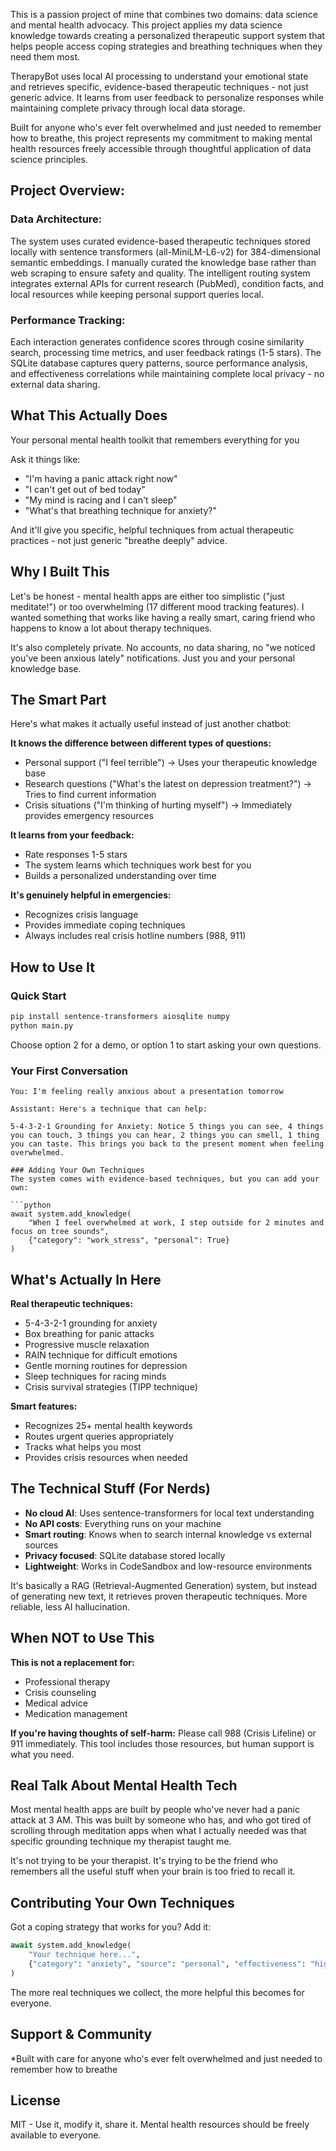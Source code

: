 This is a passion project of mine that combines two domains: data science and mental health advocacy. This project applies my data science knowledge towards creating a personalized therapeutic support system that helps people access coping strategies and breathing techniques when they need them most.

TherapyBot uses local AI processing to understand your emotional state and retrieves specific, evidence-based therapeutic techniques - not just generic advice. It learns from user feedback to personalize responses while maintaining complete privacy through local data storage.

Built for anyone who's ever felt overwhelmed and just needed to remember how to breathe, this project represents my commitment to making mental health resources freely accessible through thoughtful application of data science principles.

## Project Overview:
### Data Architecture:
The system uses curated evidence-based therapeutic techniques stored locally with sentence transformers (all-MiniLM-L6-v2) for 384-dimensional semantic embeddings. I manually curated the knowledge base rather than web scraping to ensure safety and quality. The intelligent routing system integrates external APIs for current research (PubMed), condition facts, and local resources while keeping personal support queries local.
### Performance Tracking:
Each interaction generates confidence scores through cosine similarity search, processing time metrics, and user feedback ratings (1-5 stars). The SQLite database captures query patterns, source performance analysis, and effectiveness correlations while maintaining complete local privacy - no external data sharing.

## What This Actually Does

Your personal mental health toolkit that remembers everything for you

Ask it things like:
- "I'm having a panic attack right now"
- "I can't get out of bed today"  
- "My mind is racing and I can't sleep"
- "What's that breathing technique for anxiety?"

And it'll give you specific, helpful techniques from actual therapeutic practices - not just generic "breathe deeply" advice.

## Why I Built This

Let's be honest - mental health apps are either too simplistic ("just meditate!") or too overwhelming (17 different mood tracking features). I wanted something that works like having a really smart, caring friend who happens to know a lot about therapy techniques.

It's also completely private. No accounts, no data sharing, no "we noticed you've been anxious lately" notifications. Just you and your personal knowledge base.

## The Smart Part

Here's what makes it actually useful instead of just another chatbot:

**It knows the difference between different types of questions:**
- Personal support ("I feel terrible") → Uses your therapeutic knowledge base
- Research questions ("What's the latest on depression treatment?") → Tries to find current information
- Crisis situations ("I'm thinking of hurting myself") → Immediately provides emergency resources

**It learns from your feedback:**
- Rate responses 1-5 stars
- The system learns which techniques work best for you
- Builds a personalized understanding over time

**It's genuinely helpful in emergencies:**
- Recognizes crisis language
- Provides immediate coping techniques
- Always includes real crisis hotline numbers (988, 911)

## How to Use It

### Quick Start
```bash
pip install sentence-transformers aiosqlite numpy
python main.py
```

Choose option 2 for a demo, or option 1 to start asking your own questions.

### Your First Conversation
```
You: I'm feeling really anxious about a presentation tomorrow

Assistant: Here's a technique that can help:

5-4-3-2-1 Grounding for Anxiety: Notice 5 things you can see, 4 things you can touch, 3 things you can hear, 2 things you can smell, 1 thing you can taste. This brings you back to the present moment when feeling overwhelmed.

### Adding Your Own Techniques
The system comes with evidence-based techniques, but you can add your own:

```python
await system.add_knowledge(
    "When I feel overwhelmed at work, I step outside for 2 minutes and focus on tree sounds",
    {"category": "work_stress", "personal": True}
)
```

## What's Actually In Here

**Real therapeutic techniques:**
- 5-4-3-2-1 grounding for anxiety
- Box breathing for panic attacks
- Progressive muscle relaxation
- RAIN technique for difficult emotions
- Gentle morning routines for depression
- Sleep techniques for racing minds
- Crisis survival strategies (TIPP technique)

**Smart features:**
- Recognizes 25+ mental health keywords
- Routes urgent queries appropriately
- Tracks what helps you most
- Provides crisis resources when needed

## The Technical Stuff (For Nerds)

- **No cloud AI**: Uses sentence-transformers for local text understanding
- **No API costs**: Everything runs on your machine
- **Smart routing**: Knows when to search internal knowledge vs external sources
- **Privacy focused**: SQLite database stored locally
- **Lightweight**: Works in CodeSandbox and low-resource environments

It's basically a RAG (Retrieval-Augmented Generation) system, but instead of generating new text, it retrieves proven therapeutic techniques. More reliable, less AI hallucination.

## When NOT to Use This

**This is not a replacement for:**
- Professional therapy
- Crisis counseling
- Medical advice
- Medication management

**If you're having thoughts of self-harm:** Please call 988 (Crisis Lifeline) or 911 immediately. This tool includes those resources, but human support is what you need.

## Real Talk About Mental Health Tech

Most mental health apps are built by people who've never had a panic attack at 3 AM. This was built by someone who has, and who got tired of scrolling through meditation apps when what I actually needed was that specific grounding technique my therapist taught me.

It's not trying to be your therapist. It's trying to be the friend who remembers all the useful stuff when your brain is too fried to recall it.

## Contributing Your Own Techniques

Got a coping strategy that works for you? Add it:

```python
await system.add_knowledge(
    "Your technique here...",
    {"category": "anxiety", "source": "personal", "effectiveness": "high"}
)
```

The more real techniques we collect, the more helpful this becomes for everyone.

## Support & Community

*Built with care for anyone who's ever felt overwhelmed and just needed to remember how to breathe

## License

MIT - Use it, modify it, share it. Mental health resources should be freely available to everyone.
